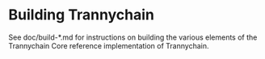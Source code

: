 Building Trannychain
================

See doc/build-*.md for instructions on building the various
elements of the Trannychain Core reference implementation of Trannychain.
